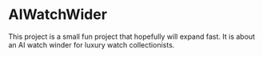 # AIWatchWider
This project is a small fun project that hopefully will expand fast. It is about an AI watch winder for luxury watch collectionists.
